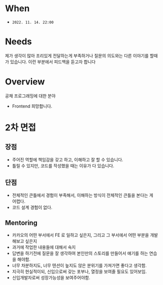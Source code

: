 # When
- `2022. 11. 14. 22:00`
# Needs
제가 생각이 많아 조리있게 전달하는게 부족하거나 질문의 의도와는 다른 이야기를 할때가 있습니다.
이런 부분에서 피드백을 듣고자 합니다

# Overview
공채 프로그래밍에 대한 분야
- Frontend 희망합니다. 

# 2차 면접
## 장점
- 주어진 역할에 책임감을 갖고 하고, 이해하고 잘 할 수 있습니다. 
- 틀릴 수 있지만, 코드를 작성했을 때는 이유가 다 있습니다.

## 단점
- 전체적인 큰틀에서 경험이 부족해서, 이해하는 방식이 전체적인 큰틀을 본다는 게 어렵다.
- 코드 설계 경험이 없다.


## Mentoring
- 카카오의 어떤 부서에서 FE 로 일하고 싶은지, 그리고 그 부서에서 어떤 부분을 개발해보고 싶은지
- 과거에 작업한 내용들에 대해서 숙지
- 답변을 하기전에 질문을 잘 생각하여 본인만의 스토리를 만들어서 얘기를 하는 연습을 해야함.
- 너무 차분하지도, 너무 텐션이 높지도 않은 분위기를 가져가면 좋다고 생각함.
- 지극히 현실적이되, 신입으로써 갖는 포부나, 열정을 보여줄 필요도 있어보임.
- 신입개발자로써 성장가능성을 보여주어야함.